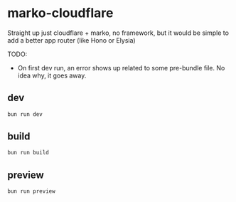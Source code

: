 # marko-cloudflare

Straight up just cloudflare + marko, no framework, but it would be simple to add a better app router (like Hono or Elysia)

TODO:
- On first dev run, an error shows up related to some pre-bundle file. No idea why, it goes away.

## dev

```bash
bun run dev
```

## build

```bash
bun run build
```

## preview

```bash
bun run preview
```
